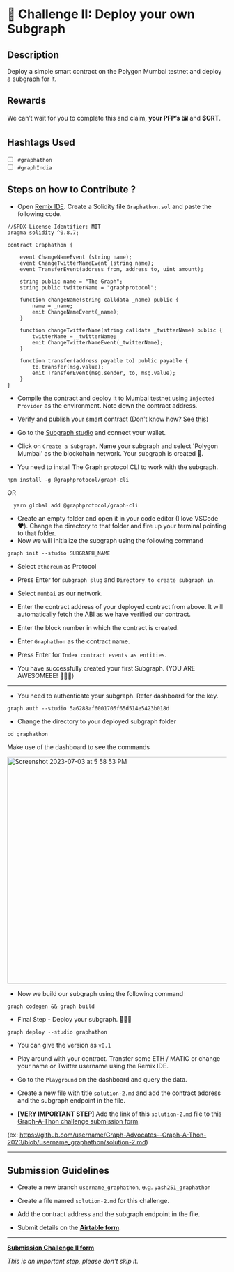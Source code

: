 # 🌱 Challenge II: Deploy your own Subgraph

## Description

Deploy a simple smart contract on the Polygon Mumbai testnet and deploy a subgraph for it.

## Rewards

We can’t wait for you to complete this and claim, **your PFP’s 🖼️** and **$GRT**.

## Hashtags Used

- [ ] `#graphathon`
- [ ] `#graphIndia`

## Steps on how to Contribute ?

 - Open [Remix IDE](https://remix.ethereum.org/). Create a Solidity file `Graphathon.sol` and paste the following code.

```solidity
//SPDX-License-Identifier: MIT
pragma solidity ^0.8.7;

contract Graphathon {

    event ChangeNameEvent (string name);
    event ChangeTwitterNameEvent (string name);
    event TransferEvent(address from, address to, uint amount);

    string public name = "The Graph";
    string public twitterName = "graphprotocol";

    function changeName(string calldata _name) public {
        name = _name;
        emit ChangeNameEvent(_name);
    }

    function changeTwitterName(string calldata _twitterName) public {
        twitterName = _twitterName;
        emit ChangeTwitterNameEvent(_twitterName);
    }

    function transfer(address payable to) public payable {
        to.transfer(msg.value);
        emit TransferEvent(msg.sender, to, msg.value);
    }
}
```
 - Compile the contract and deploy it to Mumbai testnet using `Injected Provider` as the environment. Note down the contract address.
 - Verify and publish your smart contract (Don't know how? See [this](https://medium.com/etherscan-blog/verifying-contracts-on-etherscan-f995ab772327))

 - Go to the [Subgraph studio](https://thegraph.com/studio/) and connect your wallet.

 - Click on `Create a Subgraph`. Name your subgraph and select 'Polygon Mumbai' as the blockchain network. Your subgraph is created 🤩.

 - You need to install The Graph protocol CLI to work with the subgraph.
  ```
  npm install -g @graphprotocol/graph-cli
```
OR
```
  yarn global add @graphprotocol/graph-cli
  ```
 - Create an empty folder and open it in your code editor (I love VSCode ❤️). Change the directory to that folder and fire up your terminal pointing to that folder.
 - Now we will initialize the subgraph using the following command
```
graph init --studio SUBGRAPH_NAME
```
 - Select `ethereum` as Protocol
 - Press Enter for `subgraph slug` and `Directory to create subgraph in`.
 - Select `mumbai` as our network.
 - Enter the contract address of your deployed contract from above. It will automatically fetch the ABI as we have verified our contract.
 - Enter the block number in which the contract is created.
 - Enter `Graphathon` as the contract name.
 - Press Enter for `Index contract events as entities`.

 - You have successfully created your first Subgraph. (YOU ARE AWESOMEEE! 🙇🏻‍♂️)
-------

 - You need to authenticate your subgraph. Refer dashboard for the key.
  ```
  graph auth --studio 5a6288af6001705f65d514e5423b018d
  ```
 - Change the directory to your deployed subgraph folder
  ```
  cd graphathon
  ```

Make use of the dashboard to see the commands

<img width="521" alt="Screenshot 2023-07-03 at 5 58 53 PM" src="https://github.com/TheGraphIndia/Graph-A-Thon/assets/47234407/cbf55a0d-409d-4212-be34-f529f655832f">

 - Now we build our subgraph using the following command
  ```
  graph codegen && graph build
  ```
 - Final Step - Deploy your subgraph. 🥳🥳🥳
  ```
  graph deploy --studio graphathon
  ```
 - You can give the version as `v0.1`

 - Play around with your contract. Transfer some ETH / MATIC or change your name or Twitter username using the Remix IDE.

 - Go to the `Playground` on the dashboard and query the data.

 - Create a new file with title `solution-2.md` and add the contract address and the subgraph endpoint in the file.

 - **[VERY IMPORTANT STEP]**  Add the link of this `solution-2.md` file to this [Graph-A-Thon challenge submission form](https://airtable.com/).
 
 
 (ex: https://github.com/username/Graph-Advocates--Graph-A-Thon-2023/blob/username_graphathon/solution-2.md)

-------
 
## Submission Guidelines

- Create a new branch `username_graphathon`, e.g. `yash251_graphathon`

- Create a file named `solution-2.md` for this challenge. 

- Add the contract address and the subgraph endpoint in the file.

- Submit details on the [**Airtable form**](https://airtable.com/).

-------

[**Submission Challenge II form**](https://airtable.com/)

*This is an important step, please don't skip it.*
